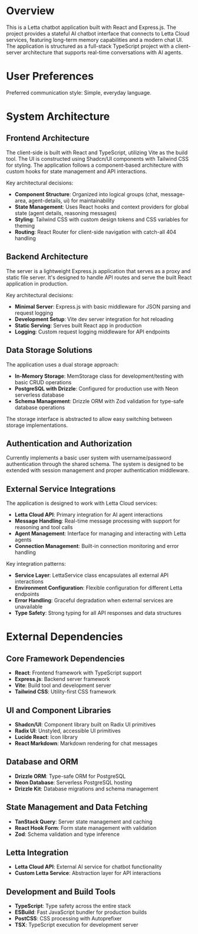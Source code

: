 # Overview

This is a Letta chatbot application built with React and Express.js. The project provides a stateful AI chatbot interface that connects to Letta Cloud services, featuring long-term memory capabilities and a modern chat UI. The application is structured as a full-stack TypeScript project with a client-server architecture that supports real-time conversations with AI agents.

# User Preferences

Preferred communication style: Simple, everyday language.

# System Architecture

## Frontend Architecture
The client-side is built with React and TypeScript, utilizing Vite as the build tool. The UI is constructed using Shadcn/UI components with Tailwind CSS for styling. The application follows a component-based architecture with custom hooks for state management and API interactions.

Key architectural decisions:
- **Component Structure**: Organized into logical groups (chat, message-area, agent-details, ui) for maintainability
- **State Management**: Uses React hooks and context providers for global state (agent details, reasoning messages)
- **Styling**: Tailwind CSS with custom design tokens and CSS variables for theming
- **Routing**: React Router for client-side navigation with catch-all 404 handling

## Backend Architecture
The server is a lightweight Express.js application that serves as a proxy and static file server. It's designed to handle API routes and serve the built React application in production.

Key architectural decisions:
- **Minimal Server**: Express.js with basic middleware for JSON parsing and request logging
- **Development Setup**: Vite dev server integration for hot reloading
- **Static Serving**: Serves built React app in production
- **Logging**: Custom request logging middleware for API endpoints

## Data Storage Solutions
The application uses a dual storage approach:
- **In-Memory Storage**: MemStorage class for development/testing with basic CRUD operations
- **PostgreSQL with Drizzle**: Configured for production use with Neon serverless database
- **Schema Management**: Drizzle ORM with Zod validation for type-safe database operations

The storage interface is abstracted to allow easy switching between storage implementations.

## Authentication and Authorization
Currently implements a basic user system with username/password authentication through the shared schema. The system is designed to be extended with session management and proper authentication middleware.

## External Service Integrations
The application is designed to work with Letta Cloud services:
- **Letta Cloud API**: Primary integration for AI agent interactions
- **Message Handling**: Real-time message processing with support for reasoning and tool calls
- **Agent Management**: Interface for managing and interacting with Letta agents
- **Connection Management**: Built-in connection monitoring and error handling

Key integration patterns:
- **Service Layer**: LettaService class encapsulates all external API interactions
- **Environment Configuration**: Flexible configuration for different Letta endpoints
- **Error Handling**: Graceful degradation when external services are unavailable
- **Type Safety**: Strong typing for all API responses and data structures

# External Dependencies

## Core Framework Dependencies
- **React**: Frontend framework with TypeScript support
- **Express.js**: Backend server framework
- **Vite**: Build tool and development server
- **Tailwind CSS**: Utility-first CSS framework

## UI and Component Libraries
- **Shadcn/UI**: Component library built on Radix UI primitives
- **Radix UI**: Unstyled, accessible UI primitives
- **Lucide React**: Icon library
- **React Markdown**: Markdown rendering for chat messages

## Database and ORM
- **Drizzle ORM**: Type-safe ORM for PostgreSQL
- **Neon Database**: Serverless PostgreSQL hosting
- **Drizzle Kit**: Database migrations and schema management

## State Management and Data Fetching
- **TanStack Query**: Server state management and caching
- **React Hook Form**: Form state management with validation
- **Zod**: Schema validation and type inference

## Letta Integration
- **Letta Cloud API**: External AI service for chatbot functionality
- **Custom Letta Service**: Abstraction layer for API interactions

## Development and Build Tools
- **TypeScript**: Type safety across the entire stack
- **ESBuild**: Fast JavaScript bundler for production builds
- **PostCSS**: CSS processing with Autoprefixer
- **TSX**: TypeScript execution for development server